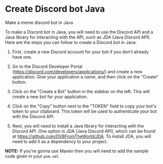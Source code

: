 

# Create Discord bot Java



Make a meme discord bot in Java

To make a Discord bot in Java, you will need to use the Discord API and a Java library for interacting with the API, such as JDA (Java Discord API). Here are the steps you can follow to create a Discord bot in Java:

1. First, create a new Discord account for your bot if you don't already have one.

2. Go to the Discord Developer Portal (https://discord.com/developers/applications/) and create a new application. Give your application a name, and then click on the "Create" button.

3. Click on the "Create a Bot" button in the sidebar on the left. This will create a new bot for your application.

4. Click on the "Copy" button next to the "TOKEN" field to copy your bot's token to your clipboard. This token will be used to authenticate your bot with the Discord API.

5. Next, you will need to install a Java library for interacting with the Discord API. One option is JDA (Java Discord API), which can be found at https://github.com/DV8FromTheWorld/JDA. To install JDA, you will need to add it as a dependency to your project.

**NOTE:** If you're gonna use Maven then you will need to add the sample code given in your `pom.xml`
